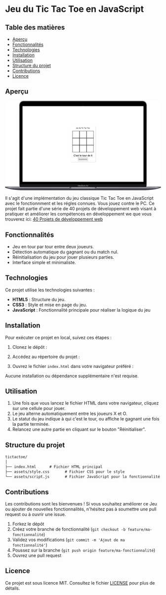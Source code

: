 
# Jeu du Tic Tac Toe en JavaScript

## Table des matières
- [Aperçu](#aperçu)
- [Fonctionnalités](#fonctionnalités)
- [Technologies](#technologies)
- [Installation](#installation)
- [Utilisation](#utilisation)
- [Structure du projet](#structure-du-projet)
- [Contributions](#contributions)
- [Licence](#licence)

## Aperçu

![Jeu du Tic Tac Toe en JavaScript](<Macbook-Air-127.0.0.1 (1).png>)

Il s'agit d'une implémentation du jeu classique Tic Tac Toe en JavaScript avec le fonctionnment et les régles connues. Vous jouez contre le PC. Ce projet fait partie d'une série de 40 projets de développement web visant à pratiquer et améliorer les compétences en développement we que vous trouverez ici: [40 Projets de développement web](https://www.github.com/OumarouSandaSouley/40-Projets-de-Developpemetn-Web.git)

## Fonctionnalités
- Jeu en tour par tour entre deux joueurs.
- Détection automatique du gagnant ou du match nul.
- Réinitialisation du jeu pour jouer plusieurs parties.
- Interface simple et minimaliste.

## Technologies
Ce projet utilise les technologies suivantes :
- **HTML5** : Structure du jeu.
- **CSS3** : Style et mise en page du jeu.
- **JavaScript** : Fonctionnalité principale pour réaliser la logique du jeu

## Installation
Pour exécuter ce projet en local, suivez ces étapes :

1. Clonez le dépôt :

   
2. Accédez au répertoire du projet :

   
3. Ouvrez le fichier `index.html` dans votre navigateur préféré :

   
Aucune installation ou dépendance supplémentaire n'est requise.

## Utilisation
1. Une fois que vous lancez le fichier HTML dans votre navigateur, cliquez sur une cellule pour jouer.
2. Le jeu alterne automatiquement entre les joueurs X et O.
3. Le statut du jeu indique à qui c'est le tour, ou affiche le gagnant une fois la partie terminée.
4. Relancez une autre partie en cliquant sur le bouton "Réinitialiser".

## Structure du projet
```
tictactoe/
│
├── index.html      # Fichier HTML principal
├── assets/style.css       # Fichier CSS pour le style
└── assets/script.js       # Fichier JavaScript pour la fonctionnalité
```

## Contributions
Les contributions sont les bienvenues ! Si vous souhaitez améliorer ce Jeu ou ajouter de nouvelles fonctionnalités, n'hésitez pas à soumettre une pull request ou à ouvrir une issue.

1. Forkez le dépôt
2. Créez votre branche de fonctionnalité (`git checkout -b feature/ma-fonctionnalité`)
3. Validez vos modifications (`git commit -m 'Ajout de ma fonctionnalité'`)
4. Poussez sur la branche (`git push origin feature/ma-fonctionnalité`)
5. Ouvrez une pull request

## Licence
Ce projet est sous licence MIT. Consultez le fichier [LICENSE](LICENSE) pour plus de détails.
